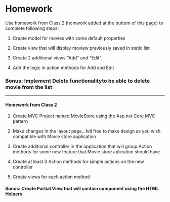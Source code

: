 
# Homework

Use homework from Class 2 (homwork added at the buttom of this page) to complete following steps:

1. Create model for movies with some default properties

2. Create view that will display moview previously saved in static list

3. Create 2 additional views "Add" and "Edit".

4. Add the logic in action methods for Add and Edit

### Bonus: Implement Delete functionalityto be able to delete movie from the list


----------------------------------------------------------------------------------
#### Homework from Class 2
1. Create MVC Project named MovieStore using the Asp.net Core MVC pattern

2. Make changes in the layout page...fell free to make design as you wish compatible with Movie store application 

3. Create additional controller in the application that will group Action methods  for some new feature that Movie store aplication should have

4. Create at least 3 Action methods for simple actions on the new controller

5. Create views for each action method 

#### Bonus: Create Partial View that will contain component using the HTML Helpers
